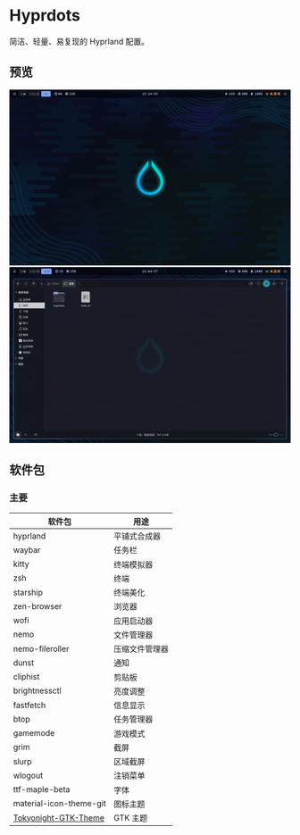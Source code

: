 # Hyprdots

简洁、轻量、易复现的 Hyprland 配置。

## 预览

![桌面](previews/desktop.png)
![Nemo](previews/nemo.png)

## 软件包

### 主要

| 软件包                                                                           | 用途           |
| -------------------------------------------------------------------------------- | -------------- |
| hyprland                                                                         | 平铺式合成器   |
| waybar                                                                           | 任务栏         |
| kitty                                                                            | 终端模拟器     |
| zsh                                                                              | 终端           |
| starship                                                                         | 终端美化       |
| zen-browser                                                                      | 浏览器         |
| wofi                                                                             | 应用启动器     |
| nemo                                                                             | 文件管理器     |
| nemo-fileroller                                                                  | 压缩文件管理器 |
| dunst                                                                            | 通知           |
| cliphist                                                                         | 剪贴板         |
| brightnessctl                                                                    | 亮度调整       |
| fastfetch                                                                        | 信息显示       |
| btop                                                                             | 任务管理器     |
| gamemode                                                                         | 游戏模式       |
| grim                                                                             | 截屏           |
| slurp                                                                            | 区域截屏       |
| wlogout                                                                          | 注销菜单       |
| ttf-maple-beta                                                                   | 字体           |
| material-icon-theme-git                                                          | 图标主题       |
| [Tokyonight-GTK-Theme](https://github.com/Fausto-Korpsvart/Tokyonight-GTK-Theme) | GTK 主题       |
